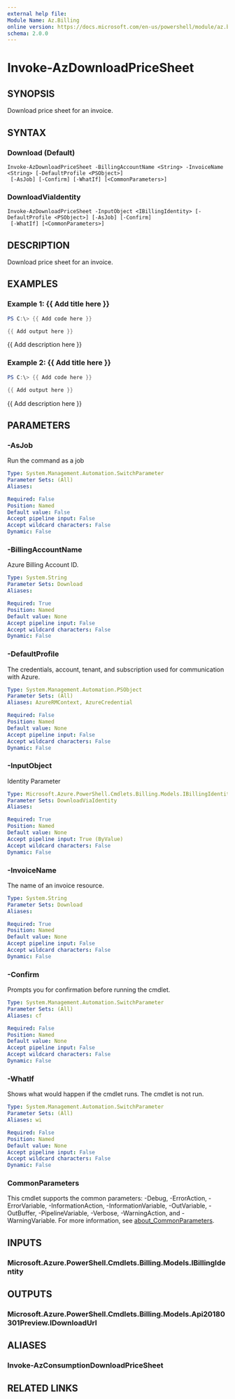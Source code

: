 ```yaml
---
external help file:
Module Name: Az.Billing
online version: https://docs.microsoft.com/en-us/powershell/module/az.billing/invoke-azdownloadpricesheet
schema: 2.0.0
---
```


# Invoke-AzDownloadPriceSheet

## SYNOPSIS
Download price sheet for an invoice.

## SYNTAX

### Download (Default)
```
Invoke-AzDownloadPriceSheet -BillingAccountName <String> -InvoiceName <String> [-DefaultProfile <PSObject>]
 [-AsJob] [-Confirm] [-WhatIf] [<CommonParameters>]
```

### DownloadViaIdentity
```
Invoke-AzDownloadPriceSheet -InputObject <IBillingIdentity> [-DefaultProfile <PSObject>] [-AsJob] [-Confirm]
 [-WhatIf] [<CommonParameters>]
```

## DESCRIPTION
Download price sheet for an invoice.

## EXAMPLES

### Example 1: {{ Add title here }}
```powershell
PS C:\> {{ Add code here }}

{{ Add output here }}
```

{{ Add description here }}

### Example 2: {{ Add title here }}
```powershell
PS C:\> {{ Add code here }}

{{ Add output here }}
```

{{ Add description here }}

## PARAMETERS

### -AsJob
Run the command as a job

```yaml
Type: System.Management.Automation.SwitchParameter
Parameter Sets: (All)
Aliases:

Required: False
Position: Named
Default value: False
Accept pipeline input: False
Accept wildcard characters: False
Dynamic: False
```

### -BillingAccountName
Azure Billing Account ID.

```yaml
Type: System.String
Parameter Sets: Download
Aliases:

Required: True
Position: Named
Default value: None
Accept pipeline input: False
Accept wildcard characters: False
Dynamic: False
```

### -DefaultProfile
The credentials, account, tenant, and subscription used for communication with Azure.

```yaml
Type: System.Management.Automation.PSObject
Parameter Sets: (All)
Aliases: AzureRMContext, AzureCredential

Required: False
Position: Named
Default value: None
Accept pipeline input: False
Accept wildcard characters: False
Dynamic: False
```

### -InputObject
Identity Parameter

```yaml
Type: Microsoft.Azure.PowerShell.Cmdlets.Billing.Models.IBillingIdentity
Parameter Sets: DownloadViaIdentity
Aliases:

Required: True
Position: Named
Default value: None
Accept pipeline input: True (ByValue)
Accept wildcard characters: False
Dynamic: False
```

### -InvoiceName
The name of an invoice resource.

```yaml
Type: System.String
Parameter Sets: Download
Aliases:

Required: True
Position: Named
Default value: None
Accept pipeline input: False
Accept wildcard characters: False
Dynamic: False
```

### -Confirm
Prompts you for confirmation before running the cmdlet.

```yaml
Type: System.Management.Automation.SwitchParameter
Parameter Sets: (All)
Aliases: cf

Required: False
Position: Named
Default value: None
Accept pipeline input: False
Accept wildcard characters: False
Dynamic: False
```

### -WhatIf
Shows what would happen if the cmdlet runs.
The cmdlet is not run.

```yaml
Type: System.Management.Automation.SwitchParameter
Parameter Sets: (All)
Aliases: wi

Required: False
Position: Named
Default value: None
Accept pipeline input: False
Accept wildcard characters: False
Dynamic: False
```

### CommonParameters
This cmdlet supports the common parameters: -Debug, -ErrorAction, -ErrorVariable, -InformationAction, -InformationVariable, -OutVariable, -OutBuffer, -PipelineVariable, -Verbose, -WarningAction, and -WarningVariable. For more information, see [about_CommonParameters](http://go.microsoft.com/fwlink/?LinkID=113216).

## INPUTS

### Microsoft.Azure.PowerShell.Cmdlets.Billing.Models.IBillingIdentity

## OUTPUTS

### Microsoft.Azure.PowerShell.Cmdlets.Billing.Models.Api20180301Preview.IDownloadUrl

## ALIASES

### Invoke-AzConsumptionDownloadPriceSheet

## RELATED LINKS


